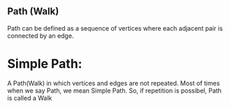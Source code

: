 ## Path (Walk)
Path can be defined as a sequence of vertices where each adjacent pair is connected by an edge.

# Simple Path: 
A Path(Walk) in which vertices and edges are not repeated. Most of times when we say Path, we mean Simple Path. So, if repetition is possibel, Path is called a Walk
